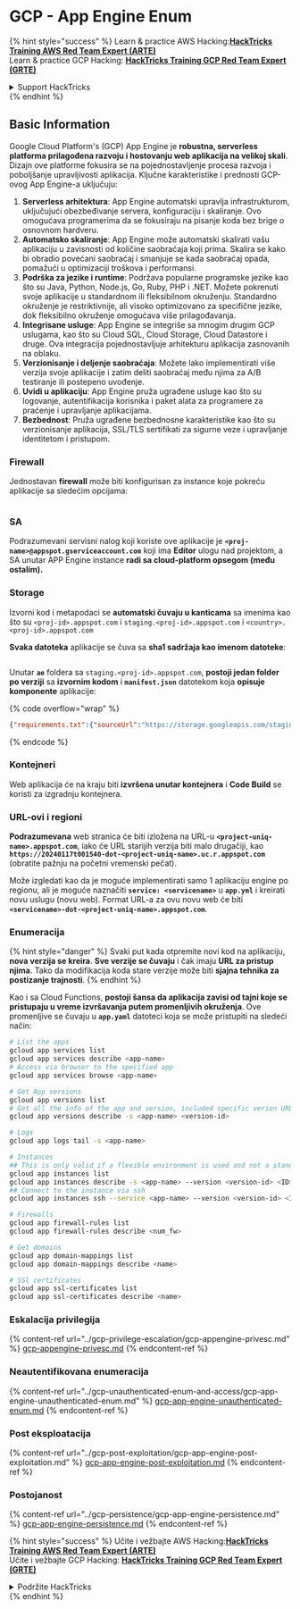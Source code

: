 # GCP - App Engine Enum

{% hint style="success" %}
Learn & practice AWS Hacking:<img src="../../../.gitbook/assets/image (1) (1) (1) (1).png" alt="" data-size="line">[**HackTricks Training AWS Red Team Expert (ARTE)**](https://training.hacktricks.xyz/courses/arte)<img src="../../../.gitbook/assets/image (1) (1) (1) (1).png" alt="" data-size="line">\
Learn & practice GCP Hacking: <img src="../../../.gitbook/assets/image (2) (1).png" alt="" data-size="line">[**HackTricks Training GCP Red Team Expert (GRTE)**<img src="../../../.gitbook/assets/image (2) (1).png" alt="" data-size="line">](https://training.hacktricks.xyz/courses/grte)

<details>

<summary>Support HackTricks</summary>

* Check the [**subscription plans**](https://github.com/sponsors/carlospolop)!
* **Join the** 💬 [**Discord group**](https://discord.gg/hRep4RUj7f) or the [**telegram group**](https://t.me/peass) or **follow** us on **Twitter** 🐦 [**@hacktricks\_live**](https://twitter.com/hacktricks_live)**.**
* **Share hacking tricks by submitting PRs to the** [**HackTricks**](https://github.com/carlospolop/hacktricks) and [**HackTricks Cloud**](https://github.com/carlospolop/hacktricks-cloud) github repos.

</details>
{% endhint %}

## Basic Information <a href="#reviewing-app-engine-configurations" id="reviewing-app-engine-configurations"></a>

Google Cloud Platform's (GCP) App Engine je **robustna, serverless platforma prilagođena razvoju i hostovanju web aplikacija na velikoj skali**. Dizajn ove platforme fokusira se na pojednostavljenje procesa razvoja i poboljšanje upravljivosti aplikacija. Ključne karakteristike i prednosti GCP-ovog App Engine-a uključuju:

1. **Serverless arhitektura**: App Engine automatski upravlja infrastrukturom, uključujući obezbeđivanje servera, konfiguraciju i skaliranje. Ovo omogućava programerima da se fokusiraju na pisanje koda bez brige o osnovnom hardveru.
2. **Automatsko skaliranje**: App Engine može automatski skalirati vašu aplikaciju u zavisnosti od količine saobraćaja koji prima. Skalira se kako bi obradio povećani saobraćaj i smanjuje se kada saobraćaj opada, pomažući u optimizaciji troškova i performansi.
3. **Podrška za jezike i runtime**: Podržava popularne programske jezike kao što su Java, Python, Node.js, Go, Ruby, PHP i .NET. Možete pokrenuti svoje aplikacije u standardnom ili fleksibilnom okruženju. Standardno okruženje je restriktivnije, ali visoko optimizovano za specifične jezike, dok fleksibilno okruženje omogućava više prilagođavanja.
4. **Integrisane usluge**: App Engine se integriše sa mnogim drugim GCP uslugama, kao što su Cloud SQL, Cloud Storage, Cloud Datastore i druge. Ova integracija pojednostavljuje arhitekturu aplikacija zasnovanih na oblaku.
5. **Verzionisanje i deljenje saobraćaja**: Možete lako implementirati više verzija svoje aplikacije i zatim deliti saobraćaj među njima za A/B testiranje ili postepeno uvođenje.
6. **Uvidi u aplikaciju**: App Engine pruža ugrađene usluge kao što su logovanje, autentifikacija korisnika i paket alata za programere za praćenje i upravljanje aplikacijama.
7. **Bezbednost**: Pruža ugrađene bezbednosne karakteristike kao što su verzionisanje aplikacija, SSL/TLS sertifikati za sigurne veze i upravljanje identitetom i pristupom.

### Firewall

Jednostavan **firewall** može biti konfigurisan za instance koje pokreću aplikacije sa sledećim opcijama:

<figure><img src="../../../.gitbook/assets/image (246).png" alt=""><figcaption></figcaption></figure>

### SA

Podrazumevani servisni nalog koji koriste ove aplikacije je **`<proj-name>@appspot.gserviceaccount.com`** koji ima **Editor** ulogu nad projektom, a SA unutar APP Engine instance **radi sa cloud-platform opsegom (među ostalim).**

### Storage

Izvorni kod i metapodaci se **automatski čuvaju u kanticama** sa imenima kao što su `<proj-id>.appspot.com` i `staging.<proj-id>.appspot.com` i `<country>.<proj-id>.appspot.com`

**Svaka datoteka** aplikacije se čuva sa **sha1 sadržaja kao imenom datoteke**:

<figure><img src="../../../.gitbook/assets/image (82).png" alt=""><figcaption></figcaption></figure>

Unutar **`ae`** foldera sa `staging.<proj-id>.appspot.com`, **postoji jedan folder po verziji** sa **izvornim kodom** i **`manifest.json`** datotekom koja **opisuje komponente** aplikacije:

{% code overflow="wrap" %}
```json
{"requirements.txt":{"sourceUrl":"https://storage.googleapis.com/staging.onboarding-host-98efbf97812843.appspot.com/a270eedcbe2672c841251022b7105d340129d108","sha1Sum":"a270eedc_be2672c8_41251022_b7105d34_0129d108"},"main_test.py":{"sourceUrl":"https://storage.googleapis.com/staging.onboarding-host-98efbf97812843.appspot.com/0ca32fd70c953af94d02d8a36679153881943f32","sha1Sum":"0ca32fd7_0c953af9_4d02d8a ...
```
{% endcode %}

### Kontejneri

Web aplikacija će na kraju biti **izvršena unutar kontejnera** i **Code Build** se koristi za izgradnju kontejnera.

### URL-ovi i regioni

**Podrazumevana** web stranica će biti izložena na URL-u **`<project-uniq-name>.appspot.com`**, iako će URL starijih verzija biti malo drugačiji, kao **`https://20240117t001540-dot-<project-uniq-name>.uc.r.appspot.com`** (obratite pažnju na početni vremenski pečat).

Može izgledati kao da je moguće implementirati samo 1 aplikaciju engine po regionu, ali je moguće naznačiti **`service: <servicename>`** u **`app.yml`** i kreirati novu uslugu (novu web). Format URL-a za ovu novu web će biti **`<servicename>-dot-<project-uniq-name>.appspot.com`**.

### Enumeracija

{% hint style="danger" %}
Svaki put kada otpremite novi kod na aplikaciju, **nova verzija se kreira**. **Sve verzije se čuvaju** i čak imaju **URL za pristup njima**. Tako da modifikacija koda stare verzije može biti **sjajna tehnika za postizanje trajnosti**.
{% endhint %}

Kao i sa Cloud Functions, **postoji šansa da aplikacija zavisi od tajni koje se pristupaju u vreme izvršavanja putem promenljivih okruženja**. Ove promenljive se čuvaju u **`app.yaml`** datoteci koja se može pristupiti na sledeći način:
```bash
# List the apps
gcloud app services list
gcloud app services describe <app-name>
# Access via browser to the specified app
gcloud app services browse <app-name>

# Get App versions
gcloud app versions list
# Get all the info of the app and version, included specific verion URL and the env
gcloud app versions describe -s <app-name> <version-id>

# Logs
gcloud app logs tail -s <app-name>

# Instances
## This is only valid if a flexible environment is used and not a standard one
gcloud app instances list
gcloud app instances describe -s <app-name> --version <version-id> <ID>
## Connect to the instance via ssh
gcloud app instances ssh --service <app-name> --version <version-id> <ID>

# Firewalls
gcloud app firewall-rules list
gcloud app firewall-rules describe <num_fw>

# Get domains
gcloud app domain-mappings list
gcloud app domain-mappings describe <name>

# SSl certificates
gcloud app ssl-certificates list
gcloud app ssl-certificates describe <name>
```
### Eskalacija privilegija

{% content-ref url="../gcp-privilege-escalation/gcp-appengine-privesc.md" %}
[gcp-appengine-privesc.md](../gcp-privilege-escalation/gcp-appengine-privesc.md)
{% endcontent-ref %}

### Neautentifikovana enumeracija

{% content-ref url="../gcp-unauthenticated-enum-and-access/gcp-app-engine-unauthenticated-enum.md" %}
[gcp-app-engine-unauthenticated-enum.md](../gcp-unauthenticated-enum-and-access/gcp-app-engine-unauthenticated-enum.md)
{% endcontent-ref %}

### Post eksploatacija

{% content-ref url="../gcp-post-exploitation/gcp-app-engine-post-exploitation.md" %}
[gcp-app-engine-post-exploitation.md](../gcp-post-exploitation/gcp-app-engine-post-exploitation.md)
{% endcontent-ref %}

### Postojanost

{% content-ref url="../gcp-persistence/gcp-app-engine-persistence.md" %}
[gcp-app-engine-persistence.md](../gcp-persistence/gcp-app-engine-persistence.md)
{% endcontent-ref %}

{% hint style="success" %}
Učite i vežbajte AWS Hacking:<img src="../../../.gitbook/assets/image (1) (1) (1) (1).png" alt="" data-size="line">[**HackTricks Training AWS Red Team Expert (ARTE)**](https://training.hacktricks.xyz/courses/arte)<img src="../../../.gitbook/assets/image (1) (1) (1) (1).png" alt="" data-size="line">\
Učite i vežbajte GCP Hacking: <img src="../../../.gitbook/assets/image (2) (1).png" alt="" data-size="line">[**HackTricks Training GCP Red Team Expert (GRTE)**<img src="../../../.gitbook/assets/image (2) (1).png" alt="" data-size="line">](https://training.hacktricks.xyz/courses/grte)

<details>

<summary>Podržite HackTricks</summary>

* Proverite [**planove pretplate**](https://github.com/sponsors/carlospolop)!
* **Pridružite se** 💬 [**Discord grupi**](https://discord.gg/hRep4RUj7f) ili [**telegram grupi**](https://t.me/peass) ili **pratite** nas na **Twitteru** 🐦 [**@hacktricks\_live**](https://twitter.com/hacktricks_live)**.**
* **Podelite hakerske trikove slanjem PR-ova na** [**HackTricks**](https://github.com/carlospolop/hacktricks) i [**HackTricks Cloud**](https://github.com/carlospolop/hacktricks-cloud) github repozitorijume.

</details>
{% endhint %}
